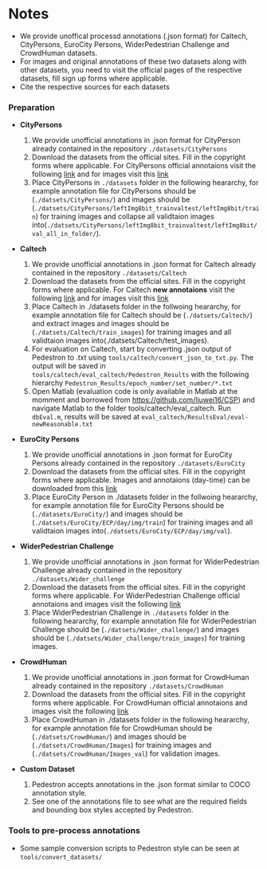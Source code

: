 # **Notes**
* We provide unoffical processd annotations (.json format) for Caltech, CityPersons, EuroCity Persons, WiderPedestrian Challenge and CrowdHuman datasets.
* For images and original annotations of these two datasets along with other datasets, you need to visit the official pages of the respective datasets, fill sign up forms where applicable.  
* Cite the respective sources for each datasets

 ### Preparation

- **CityPersons**
    1. We provide unofficial annotations in .json format for CityPerson already contained in the repository `./datasets/CityPersons`
	2. Download the datasets from the official sites. Fill in the copyright forms where applicable. For CityPersons official annotaions visit the following [link](https://bitbucket.org/shanshanzhang/citypersons/src/default/) and for images visit this [link](https://www.cityscapes-dataset.com/)     	
	3. Place CityPersons in `./datasets` folder in the following heararchy, for example annotation file for CityPersons should be (`./datsets/CityPersons/`) and images should be
   (`./datsets/CityPersons/leftImg8bit_trainvaltest/leftImg8bit/train`) for training images and collapse all validtaion images into(`./datsets/CityPersons/leftImg8bit_trainvaltest/leftImg8bit/val_all_in_folder/`). 

- **Caltech**
   1. We provide unofficial annotations in .json format for Caltech already contained in the repository `./datasets/Caltech`
   2. Download the datasets from the official sites. Fill in the copyright forms where applicable. For Caltech **new annotaions** visit the following [link](https://www.mpi-inf.mpg.de/departments/computer-vision-and-machine-learning/research/people-detection-pose-estimation-and-tracking/how-far-are-we-from-solving-pedestrian-detection/) and for images visit this [link](http://www.vision.caltech.edu/Image_Datasets/CaltechPedestrians/)     	
   3. Place Caltech in ./datasets folder in the follwoing heararchy, for example annotation file for Caltech should be (`./datsets/Caltech/`) and extract images and images should be
   (`./datsets/Caltech/train_images`) for training images and all validtaion images into(./datsets/Caltech/test_images). 
   4. For evaluation on Caltech, start by converting .json output of Pedestron to .txt using `tools/caltech/convert_json_to_txt.py`. The output will be saved in `tools/caltech/eval_caltech/Pedestron_Results` with the following hierarchy `Pedestron_Results/epoch_number/set_number/*.txt` 
   5. Open Matlab (evaluation code is only available in Matlab at the momment and borrowed from https://github.com/liuwei16/CSP) and navigate Matlab to the folder tools/caltech/eval_caltech. Run `dbEval.m`, results will be saved at `eval_caltech/ResultsEval/eval-newReasonable.txt`       

- **EuroCity Persons**
   1. We provide unofficial annotations in .json format for EuroCity Persons already contained in the repository `./datasets/EuroCity`
   2. Download the datasets from the official sites. Fill in the copyright forms where applicable. Images and annotaions (day-time) can be downloaded from this [link](https://eurocity-dataset.tudelft.nl/)
   3. Place EuroCity Person in ./datasets folder in the follwoing heararchy, for example annotation file for EuroCity Persons should be (`./datasets/EuroCity/`) and images should be
   (`./datsets/EuroCity/ECP/day/img/train`) for training images and all validtaion images into(`./datsets/EuroCity/ECP/day/img/val`). 

- **WiderPedestrian Challenge**
    1. We provide unofficial annotations in .json format for WiderPedestrian Challenge already contained in the repository `./datasets/Wider_challenge`
	2. Download the datasets from the official sites. Fill in the copyright forms where applicable. For WiderPedestrian Challenge official annotaions and images visit the following [link](https://competitions.codalab.org/competitions/20132)     	
	3. Place WiderPedestrian Challenge in `./datasets` folder in the following heararchy, for example annotation file for WiderPedestrian Challenge should be (`./datsets/Wider_challenge/`) and images should be
   (`./datsets/Wider_challenge/train_images`) for training images.

- **CrowdHuman**
    1. We provide unofficial annotations in .json format for CrowdHuman already contained in the repository `./datasets/CrowdHuman`
	2. Download the datasets from the official sites. Fill in the copyright forms where applicable. For CrowdHuman official annotaions and images visit the following [link](https://www.crowdhuman.org/)     	
	3. Place CrowdHuman in ./datasets folder in the following heararchy, for example annotation file for CrowdHuman should be (`./datsets/CrowdHuman/`) and images should be
   (`./datsets/CrowdHuman/Images`) for training images and (`./datsets/CrowdHuman/Images_val`) for validation images.    

- **Custom Dataset**
	1. Pedestron accepts annotations in the .json format similar to COCO annotation style.
	2. See one of the annotations file to see what are the required fields and bounding box styles accepted by Pedestron. 
	
	
### Tools to pre-process annotations

* Some sample conversion scripts to Pedestron style can be seen at `tools/convert_datasets/`
